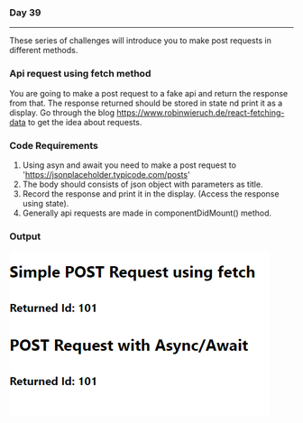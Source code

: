 ### Day 39
---
These series of challenges will introduce you to make post requests in different methods.  

### Api request using fetch method
You are going to make a post request to a fake api and return the response from that. The response returned should be stored in state nd print it as a display. Go through the blog https://www.robinwieruch.de/react-fetching-data to get the idea about requests.

### Code Requirements
1. Using asyn and await you need to make a post request to 'https://jsonplaceholder.typicode.com/posts'
2. The body should consists of json object with parameters as title.
3. Record the response and print it in the display. (Access the response using state).
4. Generally api requests are made in componentDidMount() method. 

### Output
![](image.png)